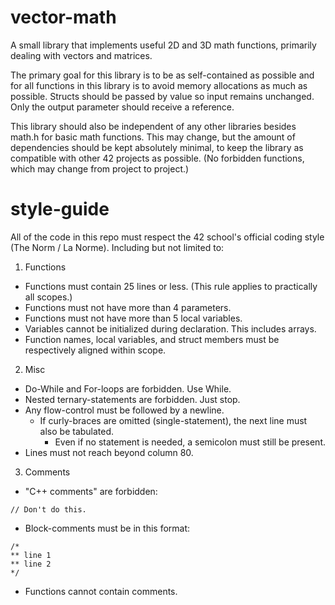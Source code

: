 # vector-math
A small library that implements useful 2D and 3D math functions, primarily dealing with vectors and matrices.

The primary goal for this library is to be as self-contained as possible and for all functions in this library is to avoid memory allocations as much as possible. Structs should be passed by value so input remains unchanged. Only the output parameter should receive a reference.

This library should also be independent of any other libraries besides math.h for basic math functions. This may change, but the amount of dependencies should be kept absolutely minimal, to keep the library as compatible with other 42 projects as possible. (No forbidden functions, which may change from project to project.)

# style-guide
All of the code in this repo must respect the 42 school's official coding style (The Norm / La Norme).
Including but not limited to:
1. Functions
  - Functions must contain 25 lines or less. (This rule applies to practically all scopes.)
  - Functions must not have more than 4 parameters.
  - Functions must not have more than 5 local variables.
  - Variables cannot be initialized during declaration. This includes arrays.
  - Function names, local variables, and struct members must be respectively aligned within scope.
2. Misc
  - Do-While and For-loops are forbidden. Use While.
  - Nested ternary-statements are forbidden. Just stop.
  - Any flow-control must be followed by a newline.
    - If curly-braces are omitted (single-statement), the next line must also be tabulated.
      - Even if no statement is needed, a semicolon must still be present.
  - Lines must not reach beyond column 80.
3. Comments
- "C++ comments" are forbidden:
```
// Don't do this.
```
- Block-comments must be in this format:
```
/*
** line 1
** line 2
*/
```
- Functions cannot contain comments.
